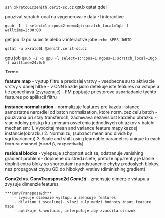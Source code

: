 `ssh xkrato61@zenith.cerit-sc.cz`
qsub
qstat
qdel

pouzivat scratch local na vygenerovane data
-I interactive

`qsub -I -l select=1:ncpus=2:mem=4gb:scratch_local=1gb -l walltime=2:00:00`

get job ID po submite alebo v interactive jobe
`echo $PBS_JOBID`

`qstat -u xkrato61 @zenith.cerit-sc.cz`

gpu job
`qsub -I -q gpu -l select=1:ncpus=1:ngpus=1:scratch_local=10gb -l walltime=24:0:0`



*Terms*

**feature map**
	- vystup filtru a predoslej vrstvy
	- vseobecne su to aktivacie vrstvy v danej hlbke
	- v CNN kazde jadro detekuje iste features na vstupe a tie ponechava (zvyraznuje)
		- FM popisuje priestorove usporiadanie tychto features po aplikacii filtru

**instance normalization**
	- normalizuje features pre kazdu instance samostatne narozdiel od batch normalization, ktore norm. cez celu batch
	- pouzivana pri staly transferoch, zachovava nezavislost kazdeho obrazku
	- viac odolny pristup ku zmenam osvetlenia jednotlivych obrazkov v batchi
	- mechanism:
		1. Vypocitaj mean and variance feature mapy kazdej instancie(obrazku)
		2. Normalizuj (subtract mean and divide by sqrt(variance))
		3. Scale and shift using learnable parameters unique to each feature channel (γ and β, respectively)

**residual blocks**
	- vylepsuje schopnost ucit sa, odstranuje vanishing gradient problem
	- doplnene do stredu siete, pretoze apparently je lahsie doplnit extra bloky so shortcutami na odstranenie chyby predoslych blokov, nez propagovat chybu GD do hlbokych vrstiev (diminishing gradient)

**Conv2d vs. ConvTranspose2d**
	***Conv2d***
        - zmensuje dimenzie vstupu a zvysuje dimenzie features

	***ConvTranspose2d***
	   	- zvysuje dimenzie vystupu a zmensuje features
		- dilation (upscaling)- vlozi nuly medzi hodnoty input feature maps
		- aplikuje konvoluciu, interpoluje aby zvacsila obrazok
